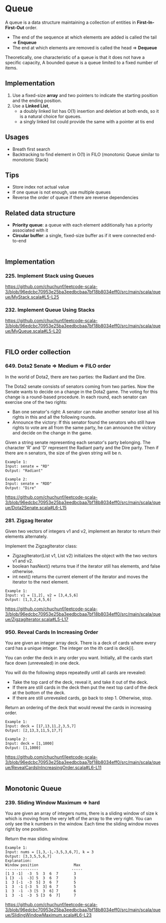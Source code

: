 # Queue
A queue is a data structure maintaining a collection of entities in **First-In-First-Out** order.
* The end of the sequence at which elements are added is called the tail => **Enqueue**
* The end at which elements are removed is called the head => **Dequeue**

Theoretically, one characteristic of a queue is that it does not have a specific capacity,
A bounded queue is a queue limited to a fixed number of items.

## Implementation
1. Use a fixed-size **array** and two pointers to indicate the starting position and the ending position.
2. Use a **Linked List**,
    * a doubly linked list has O(1) insertion and deletion at both ends, so it is a natural choice for queues.
    * a singly linked list could provide the same with a pointer at tis end

## Usages 
* Breath first search
* Backtracking to find element in O(1) in FILO (monotonic Queue similar to monotonic Stack) 

## Tips
* Store index not actual value
* If one queue is not enough, use multiple queues
* Reverse the order of queue if there are reverse dependencies 

## Related data structure
* **Priority queue**: a queue with each element additionally has a priority associated with it
* **Circular buffer**: a single, fixed-size buffer as if it were connected end-to-end
<br><br>

## Implementation 
### 225. Implement Stack using Queues
https://github.com/chuchunf/leetcode-scala-3/blob/96edcbc70953e25ba3eedbcbaa7bf18b8034eff0/src/main/scala/queue/MyStack.scala#L5-L25

### 232. Implement Queue Using Stacks
https://github.com/chuchunf/leetcode-scala-3/blob/96edcbc70953e25ba3eedbcbaa7bf18b8034eff0/src/main/scala/queue/MyQueue.scala#L5-L20
<br><br>

## FILO order collection
### 649. Dota2 Senate => Medium => FILO order
In the world of Dota2, there are two parties: the Radiant and the Dire.

The Dota2 senate consists of senators coming from two parties. Now the Senate wants to decide on a change in the Dota2 game. The voting for this change is a round-based procedure. In each round, each senator can exercise one of the two rights:

* Ban one senator's right: A senator can make another senator lose all his rights in this and all the following rounds.
* Announce the victory: If this senator found the senators who still have rights to vote are all from the same party, he can announce the victory and decide on the change in the game.

Given a string senate representing each senator's party belonging. The character 'R' and 'D' represent the Radiant party and the Dire party. Then if there are n senators, the size of the given string will be n.
```
Example 1:
Input: senate = "RD"
Output: "Radiant"

Example 2:
Input: senate = "RDD"
Output: "Dire"
```
https://github.com/chuchunf/leetcode-scala-3/blob/96edcbc70953e25ba3eedbcbaa7bf18b8034eff0/src/main/scala/queue/Dota2Senate.scala#L6-L15

### 281. Zigzag Iterator
Given two vectors of integers v1 and v2, implement an iterator to return their elements alternately.

Implement the ZigzagIterator class:

* ZigzagIterator(List<int> v1, List<int> v2) initializes the object with the two vectors v1 and v2.
* boolean hasNext() returns true if the iterator still has elements, and false otherwise.
* int next() returns the current element of the iterator and moves the iterator to the next element.
```
Example 1:
Input: v1 = [1,2], v2 = [3,4,5,6]
Output: [1,3,2,4,5,6]
```
https://github.com/chuchunf/leetcode-scala-3/blob/96edcbc70953e25ba3eedbcbaa7bf18b8034eff0/src/main/scala/queue/ZigzagIterator.scala#L5-L17

### 950. Reveal Cards In Increasing Order
You are given an integer array deck. There is a deck of cards where every card has a unique integer. The integer on the ith card is deck[i].

You can order the deck in any order you want. Initially, all the cards start face down (unrevealed) in one deck.

You will do the following steps repeatedly until all cards are revealed:

* Take the top card of the deck, reveal it, and take it out of the deck.
* If there are still cards in the deck then put the next top card of the deck at the bottom of the deck.
* If there are still unrevealed cards, go back to step 1. Otherwise, stop.

Return an ordering of the deck that would reveal the cards in increasing order.
```
Example 1:
Input: deck = [17,13,11,2,3,5,7]
Output: [2,13,3,11,5,17,7]

Example 2:
Input: deck = [1,1000]
Output: [1,1000]
```
https://github.com/chuchunf/leetcode-scala-3/blob/96edcbc70953e25ba3eedbcbaa7bf18b8034eff0/src/main/scala/queue/RevealCardsInIncreasingOrder.scala#L6-L11
<br><br>

## Monotonic Queue
### 239. Sliding Window Maximum => hard
You are given an array of integers nums, there is a sliding window of size k which is moving from the very left of the array to the very right. You can only see the k numbers in the window. Each time the sliding window moves right by one position.

Return the max sliding window.
```
Example 1:
Input: nums = [1,3,-1,-3,5,3,6,7], k = 3
Output: [3,3,5,5,6,7]
Explanation:
Window position                Max
---------------               -----
[1 3 -1]  -3  5  3  6  7       3
1 [3  -1  -3] 5  3  6  7       3
1  3 [-1  -3  5] 3  6  7       5
1  3  -1 [-3  5  3] 6  7       5
1  3  -1  -3 [5  3  6] 7       6
1  3  -1  -3  5 [3  6  7]      7
```
https://github.com/chuchunf/leetcode-scala-3/blob/96edcbc70953e25ba3eedbcbaa7bf18b8034eff0/src/main/scala/queue/SlidingWindowMaximum.scala#L6-L23
